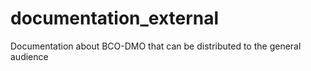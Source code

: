 # documentation_external
Documentation about BCO-DMO that can be distributed to the general audience
